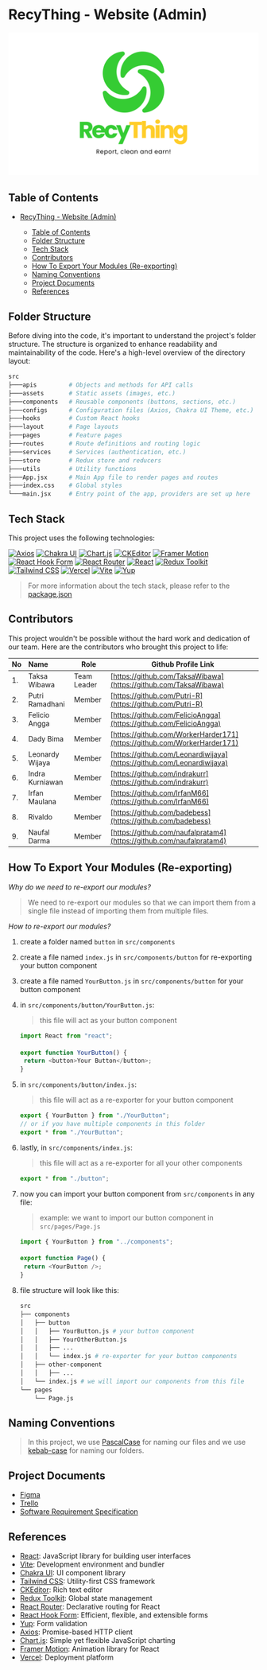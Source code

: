 # RecyThing - Website (Admin)

![RecyThing](./public/readme-thumbnail.png)

## Table of Contents

- [RecyThing - Website (Admin)](#recything---website-admin)

  - [Table of Contents](#table-of-contents)
  - [Folder Structure](#folder-structure)
  - [Tech Stack](#tech-stack)
  - [Contributors](#contributors)
  - [How To Export Your Modules (Re-exporting)](#how-to-export-your-modules-re-exporting)
  - [Naming Conventions](#naming-conventions)
  - [Project Documents](#project-documents)
  - [References](#references)

## Folder Structure

Before diving into the code, it's important to understand the project's folder structure. The structure is organized to enhance readability and maintainability of the code. Here's a high-level overview of the directory layout:

```bash
src
├───apis         # Objects and methods for API calls
├───assets       # Static assets (images, etc.)
├───components   # Reusable components (buttons, sections, etc.)
├───configs      # Configuration files (Axios, Chakra UI Theme, etc.)
├───hooks        # Custom React hooks
├───layout       # Page layouts
├───pages        # Feature pages
├───routes       # Route definitions and routing logic
├───services     # Services (authentication, etc.)
├───store        # Redux store and reducers
├───utils        # Utility functions
├───App.jsx      # Main App file to render pages and routes
├───index.css    # Global styles
└───main.jsx     # Entry point of the app, providers are set up here
```

## Tech Stack

This project uses the following technologies:

[![Axios](https://img.shields.io/badge/Axios-5A2D9C?style=for-the-badge&logo=axios&logoColor=white)](https://axios-http.com/)
[![Chakra UI](https://img.shields.io/badge/Chakra%20UI-319795?style=for-the-badge&logo=chakra-ui&logoColor=white)](https://chakra-ui.com/)
[![Chart.js](https://img.shields.io/badge/Chart.js-FF6384?style=for-the-badge&logo=chartdotjs&logoColor=white)](https://www.chartjs.org/)
[![CKEditor](https://img.shields.io/badge/CKEditor-%23494E52.svg?style=for-the-badge&logoColor=white)](https://ckeditor.com/)
[![Framer Motion](https://img.shields.io/badge/Framer%20Motion-0055FF?style=for-the-badge&logo=framer&logoColor=white)](https://www.framer.com/api/motion/)
[![React Hook Form](https://img.shields.io/badge/React%20Hook%20Form-275EA3?style=for-the-badge&logo=react-hook-form&logoColor=white)](https://react-hook-form.com/)
[![React Router](https://img.shields.io/badge/React%20Router-CA4245?style=for-the-badge&logo=react-router&logoColor=white)](https://reactrouter.com/)
[![React](https://img.shields.io/badge/React-20232A?style=for-the-badge&logo=react&logoColor=61DAFB)](https://reactjs.org/)
[![Redux Toolkit](https://img.shields.io/badge/Redux%20Toolkit-764ABC?style=for-the-badge&logo=redux&logoColor=white)](https://redux-toolkit.js.org/)
[![Tailwind CSS](https://img.shields.io/badge/Tailwind%20CSS-38B2AC?style=for-the-badge&logo=tailwind-css&logoColor=white)](https://tailwindcss.com/)
[![Vercel](https://img.shields.io/badge/Vercel-000000?style=for-the-badge&logo=vercel&logoColor=white)](https://vercel.com/)
[![Vite](https://img.shields.io/badge/Vite-646CFF?style=for-the-badge&logo=vite&logoColor=white)](https://vitejs.dev/)
[![Yup](https://img.shields.io/badge/Yup-EE4C2C?style=for-the-badge&logo=yup&logoColor=white)](https://github.com/jquense/yup)

> For more information about the tech stack, please refer to the [package.json](https://github.com/RecyThing/RecyThing-Web/blob/develop/package.json)

## Contributors

This project wouldn't be possible without the hard work and dedication of our team. Here are the contributors who brought this project to life:

| No  | Name            | Role        | Github Profile Link                                                      |
| :-- | :-------------- | ----------- | ------------------------------------------------------------------------ |
| 1.  | Taksa Wibawa    | Team Leader | [https://github.com/TaksaWibawa](https://github.com/TaksaWibawa)         |
| 2.  | Putri Ramadhani | Member      | [https://github.com/Putri-R](https://github.com/Putri-R)                 |
| 3.  | Felicio Angga   | Member      | [https://github.com/FelicioAngga](https://github.com/FelicioAngga)       |
| 4.  | Dady Bima       | Member      | [https://github.com/WorkerHarder171](https://github.com/WorkerHarder171) |
| 5.  | Leonardy Wijaya | Member      | [https://github.com/Leonardiwijaya](https://github.com/Leonardiwijaya)   |
| 6.  | Indra Kurniawan | Member      | [https://github.com/indrakurr](https://github.com/indrakurr)             |
| 7.  | Irfan Maulana   | Member      | [https://github.com/IrfanM66](https://github.com/IrfanM66)               |
| 8.  | Rivaldo         | Member      | [https://github.com/badebess](https://github.com/badebess)               |
| 9.  | Naufal Darma    | Member      | [https://github.com/naufalpratam4](https://github.com/naufalpratam4)     |

## How To Export Your Modules (Re-exporting)

_Why do we need to re-export our modules?_

> We need to re-export our modules so that we can import them from a single file instead of importing them from multiple files.

_How to re-export our modules?_

1. create a folder named `button` in `src/components`
2. create a file named `index.js` in `src/components/button` for re-exporting your button component
3. create a file named `YourButton.js` in `src/components/button` for your button component
4. in `src/components/button/YourButton.js`:

   > this file will act as your button component

   ```js
   import React from "react";

   export function YourButton() {
    return <button>Your Button</button>;
   }
   ```

5. in `src/components/button/index.js`:

   > this file will act as a re-exporter for your button component

   ```js
   export { YourButton } from "./YourButton";
   // or if you have multiple components in this folder
   export * from "./YourButton";
   ```

6. lastly, in `src/components/index.js`:

   > this file will act as a re-exporter for all your other components

   ```js
   export * from "./button";
   ```

7. now you can import your button component from `src/components` in any file:

   > example: we want to import our button component in `src/pages/Page.js`

   ```js
   import { YourButton } from "../components";

   export function Page() {
    return <YourButton />;
   }
   ```

8. file structure will look like this:

   ```bash
   src
   ├── components
   │   ├── button
   │   │   ├── YourButton.js # your button component
   │   │   ├── YourOtherButton.js
   │   │   ├── ...
   │   │   └── index.js # re-exporter for your button components
   │   ├── other-component
   │   │   ├── ...
   │   └── index.js # we will import our components from this file
   └── pages
       └── Page.js
   ```

## Naming Conventions

> In this project, we use [PascalCase](https://en.wikipedia.org/wiki/PascalCase) for naming our files and we use [kebab-case](https://en.wikipedia.org/wiki/Letter_case#Special_case_styles) for naming our folders.

## Project Documents

- [Figma](https://www.figma.com/file/MNMdvvfmCZVFc6HRsjrcCy/Recything-Design?type=design&node-id=1-3&mode=design&t=pimRrZcLkCqLhSpF-0)
- [Trello](https://trello.com/b/QBUvaFOh/recything-web)
- [Software Requirement Specification](https://docs.google.com/document/d/1xQdsNs_42wmlnQ73Ue3aHJNr0KqgJbSCxgM5B0stt7k/edit#heading=h.1erwhldcnuec)

## References

- [React](https://reactjs.org/): JavaScript library for building user interfaces
- [Vite](https://vitejs.dev/): Development environment and bundler
- [Chakra UI](https://chakra-ui.com/): UI component library
- [Tailwind CSS](https://tailwindcss.com/): Utility-first CSS framework
- [CKEditor](https://ckeditor.com/): Rich text editor
- [Redux Toolkit](https://redux-toolkit.js.org/): Global state management
- [React Router](https://reactrouter.com/): Declarative routing for React
- [React Hook Form](https://react-hook-form.com/): Efficient, flexible, and extensible forms
- [Yup](https://github.com/jquense/yup): Form validation
- [Axios](https://axios-http.com/): Promise-based HTTP client
- [Chart.js](https://www.chartjs.org/): Simple yet flexible JavaScript charting
- [Framer Motion](https://www.framer.com/api/motion/): Animation library for React
- [Vercel](https://vercel.com/): Deployment platform

